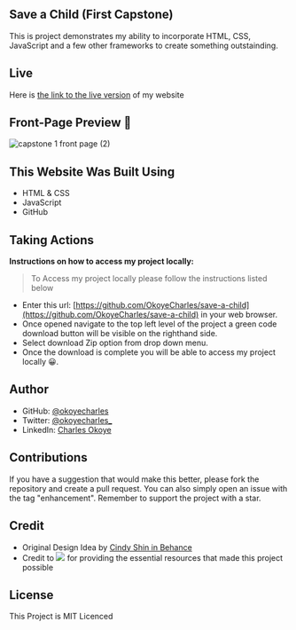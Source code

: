## Save a Child (First Capstone)
This is project demonstrates my ability to incorporate HTML, CSS, JavaScript and a few other frameworks to create something outstainding.

## Live
Here is [the link to the live version](https://okoyecharles.github.io/save-a-child/) of my website

## Front-Page Preview 📸

![capstone 1 front page (2)](https://user-images.githubusercontent.com/102174805/175016777-9997c523-3fb0-498c-8c23-b52c904b32a8.png)


## This Website Was Built Using

- HTML & CSS
- JavaScript
- GitHub

## Taking Actions
**Instructions on how to access my project locally:** 
> To Access my project locally please follow the instructions listed below
- Enter this url: [https://github.com/OkoyeCharles/save-a-child](https://github.com/OkoyeCharles/save-a-child) in your web browser.
- Once opened navigate to the top left level of the project a green code download button will be visible on the righthand side.
- Select download Zip option from drop down menu.
- Once the download is complete you will be able to access my project locally 😀. 

## Author

- GitHub: [@okoyecharles](https://github.com/okoyecharles)
- Twitter: [@okoyecharles_](https://twitter.com/okoyecharles_)
- LinkedIn: [Charles Okoye](https://linkedin.com/in/charles-okoye-633374236/)

## Contributions 

If you have a suggestion that would make this better, please fork the repository and create a pull request. You can also simply open an issue with the tag "enhancement". Remember to support the project with a star. 

## Credit

- Original Design Idea by [Cindy Shin in Behance](https://www.behance.net/adagio07)
- Credit to ![](https://img.shields.io/badge/Microverse-blueviolet) for providing the essential resources that made this project possible 

## License

This Project is MIT Licenced
